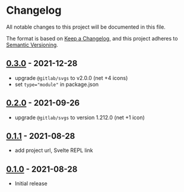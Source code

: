 # Changelog

All notable changes to this project will be documented in this file.

The format is based on [Keep a Changelog](https://keepachangelog.com/en/1.0.0/),
and this project adheres to [Semantic Versioning](https://semver.org/spec/v2.0.0.html).

## [0.3.0](https://github.com/metonym/svelte-gitlab-icons/releases/tag/v0.3.0) - 2021-12-28

- upgrade `@gitlab/svgs` to v2.0.0 (net +4 icons)
- set `type="module"` in package.json

## [0.2.0](https://github.com/metonym/svelte-gitlab-icons/releases/tag/v0.2.0) - 2021-09-26

- upgrade `@gitlab/svgs` to version 1.212.0 (net +1 icon)

## [0.1.1](https://github.com/metonym/svelte-gitlab-icons/releases/tag/v0.1.1) - 2021-08-28

- add project url, Svelte REPL link

## [0.1.0](https://github.com/metonym/svelte-gitlab-icons/releases/tag/v0.1.0) - 2021-08-28

- Initial release
